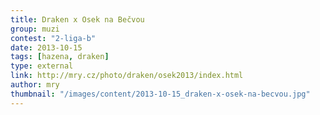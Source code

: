 ```yaml
---
title: Draken x Osek na Bečvou
group: muzi
contest: "2-liga-b"
date: 2013-10-15
tags: [hazena, draken]
type: external
link: http://mry.cz/photo/draken/osek2013/index.html
author: mry
thumbnail: "/images/content/2013-10-15_draken-x-osek-na-becvou.jpg"
---
```

